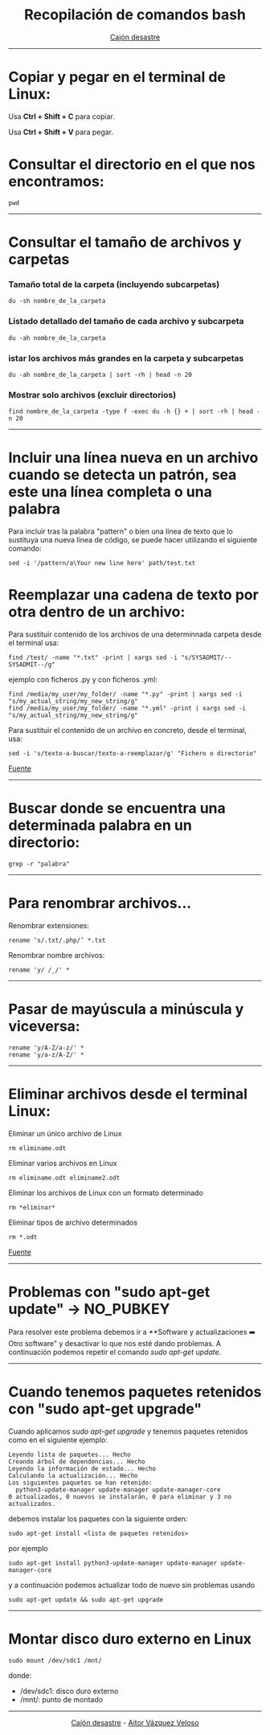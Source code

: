 <center>

# **Recopilación de comandos bash**

</center>
<center>

[Cajón desastre](https://github.com/aitorvv/cajon_desastre)

</center>

---

# Copiar y pegar en el terminal de Linux:

Usa **Ctrl + Shift + C** para copiar.
 
Usa **Ctrl + Shift + V** para pegar.

# Consultar el directorio en el que nos encontramos:

```
pwd
```
---

# Consultar el tamaño de archivos y carpetas

### Tamaño total de la carpeta (incluyendo subcarpetas)

```
du -sh nombre_de_la_carpeta
```

### Listado detallado del tamaño de cada archivo y subcarpeta

```
du -ah nombre_de_la_carpeta
```

### istar los archivos más grandes en la carpeta y subcarpetas

```
du -ah nombre_de_la_carpeta | sort -rh | head -n 20
```

### Mostrar solo archivos (excluir directorios)

```
find nombre_de_la_carpeta -type f -exec du -h {} + | sort -rh | head -n 20
```

---

# Incluir una línea nueva en un archivo cuando se detecta un patrón, sea este una línea completa o una palabra

Para incluir tras la palabra "pattern" o bien una línea de texto que lo sustituya una nueva línea de código, se puede hacer utilizando el siguiente comando:

```
sed -i '/pattern/a\Your new line here' path/test.txt
```

# Reemplazar una cadena de texto por otra dentro de un archivo:

Para sustituir contenido de los archivos de una determinnada carpeta desde el terminal usa:

```
find /test/ -name "*.txt" -print | xargs sed -i "s/SYSADMIT/--SYSADMIT--/g"

```

ejemplo con ficheros .py y con ficheros .yml:

```
find /media/my_user/my_folder/ -name "*.py" -print | xargs sed -i "s/my_actual_string/my_new_string/g"
find /media/my_user/my_folder/ -name "*.yml" -print | xargs sed -i "s/my_actual_string/my_new_string/g"

```

Para sustituir el contenido de un archivo en concreto, desde el terminal, usa:

```
sed -i 's/texto-a-buscar/texto-a-reemplazar/g' "Fichero o directorio"
```

[Fuente](https://www.sysadmit.com/2015/07/linux-reemplazar-texto-en-archivos-con-sed.html)

---

# Buscar donde se encuentra una determinada palabra en un directorio:

```
grep -r "palabra"
```

---

# Para renombrar archivos...
Renombrar extensiones:

```
rename ‘s/.txt/.php/’ *.txt
```

Renombrar nombre archivos:

```
rename 'y/ /_/' *
```

---

# Pasar de mayúscula a minúscula y viceversa:

```
rename 'y/A-Z/a-z/' *
rename 'y/a-z/A-Z/' *
```

---

# Eliminar archivos desde el terminal Linux: 

Eliminar un único archivo de Linux

```
rm eliminame.odt
```

Eliminar varios archivos en Linux

```
rm eliminame.odt eliminame2.odt
```

Eliminar los archivos de Linux con un formato determinado

```
rm *eliminar*
```

Eliminar tipos de archivo determinados

```
rm *.odt
```

[Fuente](https://www.ionos.es/digitalguide/servidores/configuracion/eliminar-archivos-en-linux/)

---

# Problemas con "sudo apt-get update" -> NO_PUBKEY

Para resolver este problema debemos ir a **Software y actualizaciones :arrow_right: Otro software" y desactivar lo que nos esté dando problemas. A continuación podemos repetir el comando *sudo apt-get update*.

---

# Cuando tenemos paquetes retenidos con "sudo apt-get upgrade"

Cuando aplicamos *sudo apt-get upgrade* y tenemos paquetes retenidos como en el siguiente ejemplo:

```
Leyendo lista de paquetes... Hecho
Creando árbol de dependencias... Hecho
Leyendo la información de estado... Hecho
Calculando la actualización... Hecho
Los siguientes paquetes se han retenido:
  python3-update-manager update-manager update-manager-core
0 actualizados, 0 nuevos se instalarán, 0 para eliminar y 3 no actualizados.
```

debemos instalar los paquetes con la siguiente orden:

```
sudo apt-get install <lista de paquetes retenidos>
```

por ejemplo

```
sudo apt-get install python3-update-manager update-manager update-manager-core
```

y a continuación podemos actualizar todo de nuevo sin problemas usando

```
sudo apt-get update && sudo apt-get upgrade
```

---

# Montar disco duro externo en Linux

```
sudo mount /dev/sdc1 /mnt/
```

donde:

- /dev/sdc1: disco duro externo
- /mnt/: punto de montado


---
<center>

[Cajón desastre](https://github.com/aitorvv/cajon_desastre) - [Aitor Vázquez Veloso](https://www.linkedin.com/in/aitorvazquezveloso)

</center>

